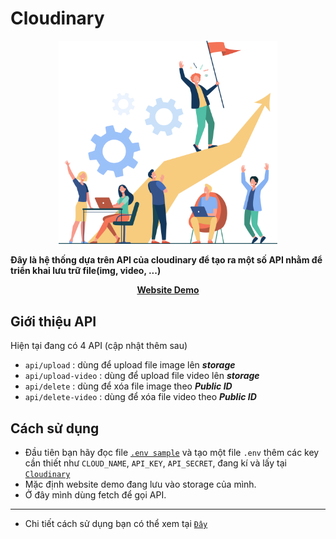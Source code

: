 # Cloudinary

<div align="center" >
    <img width="350px" src="public/img/team.png"/>
</div>

**Đây là hệ thống dựa trên API của cloudinary để tạo ra một số API nhằm để triển khai lưu trữ file(img, video, ...)**

<div align="center" >
    <a href="https://cloudinary-nodejs-production.up.railway.app/"><b>Website Demo</b></a>
</div>

## Giới thiệu API
Hiện tại đang có 4 API (cập nhật thêm sau)

- `api/upload` : dùng để upload file image lên ***storage***
- `api/upload-video` : dùng để upload file video lên ***storage***
- `api/delete` : dùng để xóa file image theo ***Public ID***
- `api/delete-video` : dùng để xóa file video theo ***Public ID***

## Cách sử dụng

- Đầu tiên bạn hãy đọc file [`.env sample`](/.env%20sample) và tạo một file `.env` thêm các key cần thiết như `CLOUD_NAME`, `API_KEY`, `API_SECRET`, đang kí và lấy tại [`Cloudinary`](https://cloudinary.com/)
- Mặc định website demo đang lưu vào storage của mình.
- Ở đây mình dùng fetch để gọi API.

---

- Chi tiết cách sử dụng bạn có thể xem tại [`Đây`](/public/js/main.js)